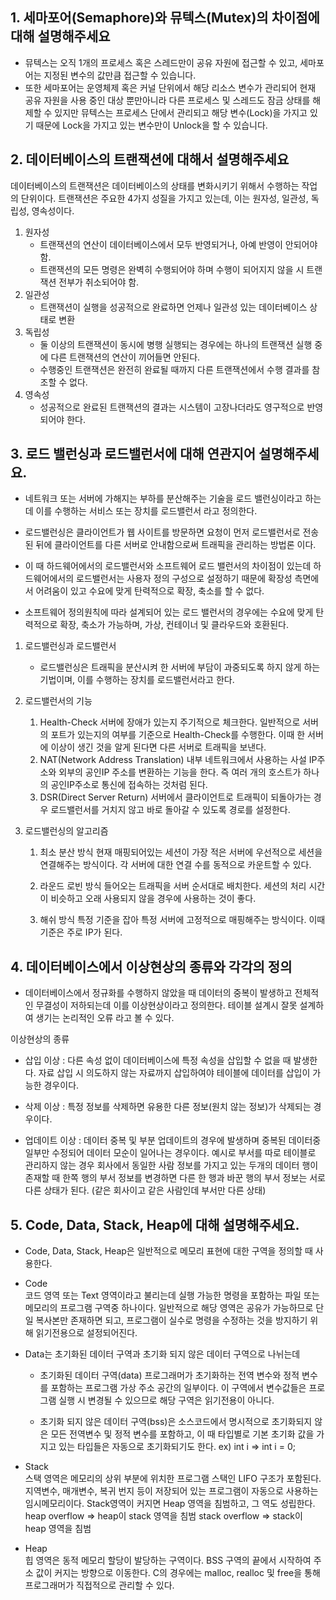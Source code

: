 ## 1. 세마포어(Semaphore)와 뮤텍스(Mutex)의 차이점에 대해 설명해주세요

- 뮤텍스는 오직 1개의 프로세스 혹은 스레드만이 공유 자원에 접근할 수 있고, 세마포어는 지정된 변수의 값만큼 접근할 수 있습니다. 
- 또한 세마포어는 운영체제 혹은 커널 단위에서 해당 리소스 변수가 관리되어 현재 공유 자원을 사용 중인 대상 뿐만아니라 다른 프로세스 및 스레드도 잠금 상태를 해제할 수 있지만 뮤텍스는 프로세스 단에서 관리되고 해당 변수(Lock)을 가지고 있기 때문에 Lock을 가지고 있는 변수만이 Unlock을 할 수 있습니다.

## 2. 데이터베이스의 트랜잭션에 대해서 설명해주세요
데이터베이스의 트랜잭션은 데이터베이스의 상태를 변화시키기 위해서 수행하는 작업의 단위이다.
트랜잭션은 주요한 4가지 성질을 가지고 있는데, 이는 원자성, 일관성, 독립성, 영속성이다.
1. 원자성
    - 트랜잭션의 연산이 데이터베이스에서 모두 반영되거나, 아예 반영이 안되어야 함.
    - 트랜잭션의 모든 명령은 완벽히 수행되어야 하며 수행이 되어지지 않을 시 트랜잭션 전부가 취소되어야 함.
2. 일관성
    - 트랜잭션이 실행을 성공적으로 완료하면 언제나 일관성 있는 데이터베이스 상태로 변환
3. 독립성
    - 둘 이상의 트랜잭션이 동시에 병행 실행되는 경우에는 하나의 트랜잭션 실행 중에 다른 트랜잭션의 연산이 끼어들면 안된다.
    - 수행중인 트랜잭션은 완전히 완료될 때까지 다른 트랜잭션에서 수행 결과를 참조할 수 없다.
4. 영속성
    - 성공적으로 완료된 트랜잭션의 결과는 시스템이 고장나더라도 영구적으로 반영되어야 한다.

## 3. 로드 밸런싱과 로드밸런서에 대해 연관지어 설명해주세요.
- 네트워크 또는 서버에 가해지는 부하를 분산해주는 기술을 로드 밸런싱이라고 하는데 이를 수행하는 서비스 또는 장치를 로드밸런서 라고 정의한다.

- 로드밸런싱은 클라이언트가 웹 사이트를 방문하면 요청이 먼저 로드밸런서로 전송된 뒤에 클라이언트를 다른 서버로 안내함으로써 트래픽을 관리하는 방법론 이다.

- 이 때 하드웨어에서의 로드밸런서와 소프트웨어 로드 밸런서의 차이점이 있는데
하드웨어에서의 로드밸런서는 사용자 정의 구성으로 설정하기 때문에 확장성 측면에서 어려움이 있고 수요에 맞게 탄력적으로 확장, 축소를 할 수 없다.

- 소프트웨어 정의원칙에 따라 설계되어 있는
로드 밸런서의 경우에는 수요에 맞게 탄력적으로 확장, 축소가 가능하며, 가상, 컨테이너 및 클라우드와 호환된다.

1. 로드밸런싱과 로드밸런서
    - 로드밸런싱은 트래픽을 분산시켜 한 서버에 부담이 과중되도록 하지 않게 하는 기법이며, 이를 수행하는 장치를 로드밸런서라고 한다.

2. 로드밸런서의 기능
    1) Health-Check
서버에 장애가 있는지 주기적으로 체크한다. 일반적으로 서버의 포트가 있는지의 여부를 기준으로 Health-Check를 수행한다. 이때 한 서버에 이상이 생긴 것을 알게 된다면 다른 서버로 트래픽을 보낸다.
    2) NAT(Network Address Translation)
내부 네트워크에서 사용하는 사설 IP주소와 외부의 공인IP 주소를 변환하는 기능을 한다. 즉 여러 개의 호스트가 하나의 공인IP주소로 통신에 접속하는 것처럼 된다.
    3) DSR(Direct Server Return)
서버에서 클라이언트로 트래픽이 되돌아가는 경우 로드밸런서를 거치지 않고 바로 돌아갈 수 있도록 경로를 설정한다.

3. 로드밸런싱의 알고리즘
    1) 최소 분산 방식
현재 매핑되어있는 세션이 가장 적은 서버에 우선적으로 세션을 연결해주는 방식이다. 각 서버에 대한 연결 수를 동적으로 카운트할 수 있다.

    2) 라운드 로빈 방식
들어오는 트래픽을 서버 순서대로 배치한다. 세션의 처리 시간이 비슷하고 오래 사용되지 않을 경우에 사용하는 것이 좋다.

    3) 해쉬 방식
특정 기준을 잡아 특정 서버에 고정적으로 매핑해주는 방식이다. 이때 기준은 주로 IP가 된다.

## 4. 데이터베이스에서 이상현상의 종류와 각각의 정의
- 데이터베이스에서 정규화를 수행하지 않았을 때 데이터의 중복이 발생하고 전체적인 무결성이 저하되는데 이를 이상현상이라고 정의한다. 테이블 설계시 잘못 설계하여 생기는 논리적인 오류 라고 볼 수 있다.

이상현상의 종류
- 삽입 이상 :
다른 속성 없이 데이터베이스에 특정 속성을 삽입할 수 없을 때 발생한다.
자료 삽입 시 의도하지 않는 자료까지 삽입하여야 테이블에 데이터를 삽입이 가능한 경우이다.

- 삭제 이상 :
특정 정보를 삭제하면 유용한 다른 정보(원치 않는 정보)가 삭제되는 경우이다.


- 업데이트 이상 : 
데이터 중복 및 부분 업데이트의 경우에 발생하며 중복된 데이터중 일부만 수정되어 데이터 모순이 일어나는 경우이다.
예시로 부서를 따로 테이블로 관리하지 않는 경우 회사에서 동일한 사람 정보를 가지고 있는 두개의 데이터 행이 존재할 때 한쪽 행의 부서 정보를 변경하면 다른 한 행과 바꾼 행의 부서 정보는 서로 다른 상태가 된다.
(같은 회사이고 같은 사람인데 부서만 다른 상태)

## 5. Code, Data, Stack, Heap에 대해 설명해주세요.
- Code, Data, Stack, Heap은 일반적으로  메모리 표현에 대한 구역을 정의할 때 사용한다.

- Code<br>
    코드 영역 또는 Text 영역이라고 불리는데 실행 가능한 명령을 포함하는 파일 또는 메모리의 프로그램 구역중 하나이다.
    일반적으로  해당 영역은 공유가 가능하므로 단일 복사본만 존재하면 되고, 프로그램이 실수로 명령을 수정하는 것을 방지하기 위해 읽기전용으로 설정되어진다.

- Data는 초기화된 데이터 구역과 초기화 되지 않은 데이터 구역으로 나뉘는데
    - 초기화된 데이터 구역(data)
    프로그래머가 초기화하는 전역 변수와 정적 변수를 포함하는 프로그램 가상 주소 공간의 일부이다.
    이 구역에서 변수값들은 프로그램 실행 시 변경될 수 있으므로 해당 구역은 읽기전용이 아니다.

    - 초기화 되지 않은 데이터 구역(bss)은
    소스코드에서 명시적으로 초기화되지 않은 모든 전역변수 및 정적 변수를 포함하고,
    이 때 타입별로 기본 초기화 값을 가지고 있는 타입들은 자동으로 초기화되기도 한다.
    ex) int i => int i = 0;

- Stack<br>
    스택 영역은 메모리의 상위 부분에 위치한 프로그램 스택인 LIFO 구조가 포함된다. 지역변수, 매개변수, 복귀 번지 등이 저장되어 있는 프로그램이 자동으로 사용하는 임시메모리이다.
    Stack영역이 커지면 Heap 영역을 침범하고, 그 역도 성립한다.
    heap overflow => heap이 stack 영역을 침범
    stack overflow => stack이 heap 영역을 침범

- Heap<br>
    힙 영역은 동적 메모리 할당이 발당하는 구역이다. BSS 구역의 끝에서 시작하여 주소 값이 커지는 방향으로 이동한다. 
    C의 경우에는 malloc, realloc 및 free을 통해 프로그래머가 직접적으로 관리할 수 있다.